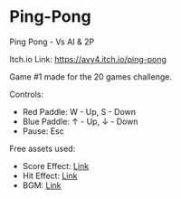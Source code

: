 # Ping-Pong
Ping Pong - Vs AI & 2P

Itch.io Link: https://avy4.itch.io/ping-pong

Game #1 made for the 20 games challenge.

Controls:
-  Red Paddle: W - Up, S - Down
-  Blue Paddle: ↑ - Up,  ↓ - Down
-  Pause: Esc

Free assets used:
-  Score Effect: [Link](https://opengameart.org/content/8-bit-sound-fx)
-  Hit Effect: [Link](https://opengameart.org/content/8bit-ping-pong)
-   BGM: [Link](https://youtu.be/2kP1bZfUNJE)
